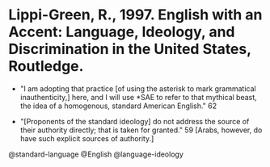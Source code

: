 # Lippi-Green, R., 1997. English with an Accent: Language, Ideology, and Discrimination in the United States, Routledge. 

- "I am adopting that practice [of using the asterisk to mark grammatical inauthenticity,] here, and I will use *SAE to refer to that mythical beast, the idea of a homogenous, standard American English." 62

- "[Proponents of the standard ideology] do not address the source of their authority directly; that is taken for granted." 59 [Arabs, however, do have such explicit sources of authority.]

@standard-language
@English
@language-ideology
